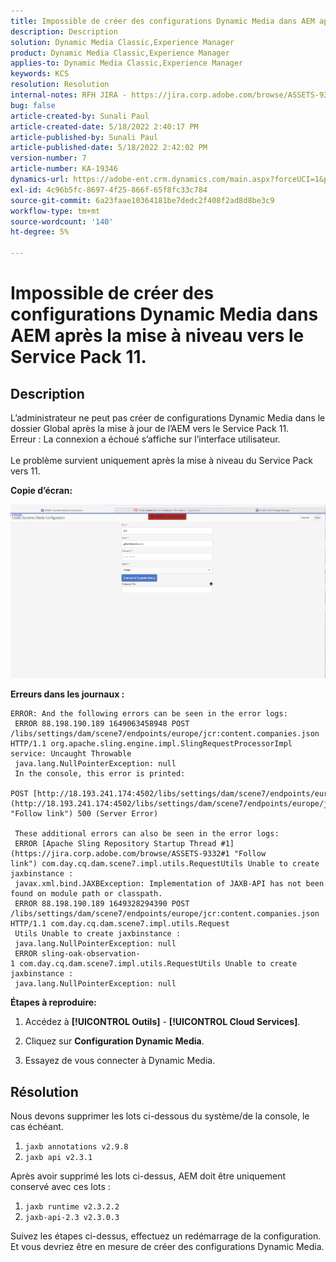 ```yaml
---
title: Impossible de créer des configurations Dynamic Media dans AEM après la mise à niveau vers le Service Pack 11.
description: Description
solution: Dynamic Media Classic,Experience Manager
product: Dynamic Media Classic,Experience Manager
applies-to: Dynamic Media Classic,Experience Manager
keywords: KCS
resolution: Resolution
internal-notes: RFH JIRA - https://jira.corp.adobe.com/browse/ASSETS-9332
bug: false
article-created-by: Sunali Paul
article-created-date: 5/18/2022 2:40:17 PM
article-published-by: Sunali Paul
article-published-date: 5/18/2022 2:42:02 PM
version-number: 7
article-number: KA-19346
dynamics-url: https://adobe-ent.crm.dynamics.com/main.aspx?forceUCI=1&pagetype=entityrecord&etn=knowledgearticle&id=f2ac3e69-b8d6-ec11-a7b5-000d3a3adbfc
exl-id: 4c96b5fc-8697-4f25-866f-65f8fc33c784
source-git-commit: 6a23faae10364181be7dedc2f408f2ad8d8be3c9
workflow-type: tm+mt
source-wordcount: '140'
ht-degree: 5%

---
```


# Impossible de créer des configurations Dynamic Media dans AEM après la mise à niveau vers le Service Pack 11.

## Description

L’administrateur ne peut pas créer de configurations Dynamic Media dans le dossier Global après la mise à jour de l’AEM vers le Service Pack 11.
<br>Erreur : La connexion a échoué s’affiche sur l’interface utilisateur.<br><br>
Le problème survient uniquement après la mise à niveau du Service Pack vers 11.

<b>Copie dʼécran:</b>

![](assets/___f3ac3e69-b8d6-ec11-a7b5-000d3a3adbfc___.png)

<b>Erreurs dans les journaux :</b>

```
ERROR: And the following errors can be seen in the error logs:
 ERROR 88.198.190.189 1649063458948 POST /libs/settings/dam/scene7/endpoints/europe/jcr:content.companies.json HTTP/1.1 org.apache.sling.engine.impl.SlingRequestProcessorImpl service: Uncaught Throwable
 java.lang.NullPointerException: null
 In the console, this error is printed:
 POST [http://18.193.241.174:4502/libs/settings/dam/scene7/endpoints/europe/jcr:content.companies.json](http://18.193.241.174:4502/libs/settings/dam/scene7/endpoints/europe/jcr:content.companies.json "Follow link") 500 (Server Error)

 These additional errors can also be seen in the error logs:
 ERROR [Apache Sling Repository Startup Thread #1](https://jira.corp.adobe.com/browse/ASSETS-9332#1 "Follow link") com.day.cq.dam.scene7.impl.utils.RequestUtils Unable to create jaxbinstance :
 javax.xml.bind.JAXBException: Implementation of JAXB-API has not been found on module path or classpath.
 ERROR 88.198.190.189 1649328294390 POST /libs/settings/dam/scene7/endpoints/europe/jcr:content.companies.json HTTP/1.1 com.day.cq.dam.scene7.impl.utils.Request
 Utils Unable to create jaxbinstance :
 java.lang.NullPointerException: null
 ERROR sling-oak-observation-1 com.day.cq.dam.scene7.impl.utils.RequestUtils Unable to create jaxbinstance :
 java.lang.NullPointerException: null
```

<b>Étapes à reproduire:</b>

1. Accédez à **[!UICONTROL Outils]** - **[!UICONTROL Cloud Services]**.

2. Cliquez sur **Configuration Dynamic Media**.

3. Essayez de vous connecter à Dynamic Media.


## Résolution


Nous devons supprimer les lots ci-dessous du système/de la console, le cas échéant.

1. `jaxb annotations v2.9.8`
2. `jaxb api v2.3.1`


Après avoir supprimé les lots ci-dessus, AEM doit être uniquement conservé avec ces lots :

1. `jaxb runtime v2.3.2.2`
2. `jaxb-api-2.3 v2.3.0.3`


Suivez les étapes ci-dessus, effectuez un redémarrage de la configuration. Et vous devriez être en mesure de créer des configurations Dynamic Media.
